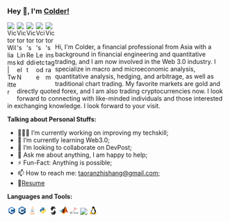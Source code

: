 ### Hey 🤗, I'm [Colder!](https://github.com/taoranzhishang)

<a href="">
  <img align="left" alt="Victor Williams | Twitter" width="22px" src="https://cdn.jsdelivr.net/npm/simple-icons@v3/icons/twitter.svg" />
</a>
<a href="">
  <img align="left" alt="Victor's LinkdeIN" width="22px" src="https://cdn.jsdelivr.net/npm/simple-icons@v3/icons/linkedin.svg" />
</a>
<a href="">
  <a href="Telegram" width="22px" src="https://cdn.jsdelivr.net/npm/simple-icons@v3/icons/telegram.svg" />
</a>
<a href="">
  <img align="left" alt="Victor's Reddit" width="22px" src="https://cdn.jsdelivr.net/npm/simple-icons@v3/icons/reddit.svg" />
</a>
<a href="">
  <img align="left" alt="Vcitor's Leetcode" width="22px" src="https://cdn.jsdelivr.net/npm/simple-icons@v3/icons/leetcode.svg" />
</a>
<a href="">
  <img align="left" alt="Victor's instagram" width="22px" src="https://cdn.jsdelivr.net/npm/simple-icons@v3/icons/instagram.svg" />
</a>

<br />
<br />

Hi, I'm Colder, a financial professional from Asia with a background in financial engineering and quantitative trading, and I am now involved in the Web 3.0 industry. I specialize in macro and microeconomic analysis, quantitative analysis, hedging, and arbitrage, as well as traditional chart trading. My favorite markets are gold and directly quoted forex, and I am also trading cryptocurrencies now. I look forward to connecting with like-minded individuals and those interested in exchanging knowledge. I look forward to your visit.



**Talking about Personal Stuffs:**

- 👨🏽‍💻 I’m currently working on improving my techskill;
- 🌱 I’m currently learning Web3.0;
- 👯 I’m looking to collaborate on DevPost;
- 💬 Ask me about anything, I am happy to help;
- ⚡️ Fun-Fact: Anything is possible;
- 📫 How to reach me: taoranzhishang@gmail.com;
- 📝[Resume]()

**Languages and Tools:**


<code><img height="20" src="https://github.com/github/explore/blob/main/topics/c/c.png"></code>
<code><img height="20" src="https://github.com/github/explore/blob/main/topics/cpp/cpp.png"></code>
<code><img height="20" src="https://github.com/github/explore/blob/main/topics/java/java.png"></code>
<code><img height="20" src="https://github.com/github/explore/blob/main/topics/python/python.png"></code>
<code><img height="20" src="https://github.com/github/explore/blob/main/topics/solidity/solidity.png"></code>
<code><img height="20" src="https://github.com/github/explore/blob/main/topics/matlab/matlab.png"></code>
<code><img height="20" src="https://github.com/github/explore/blob/main/topics/sql-server/sql-server.png"></code>
<code><img height="20" src="https://github.com/github/explore/tree/main/topics/shell"></code>
<code><img height="20" src="https://github.com/github/explore/blob/main/topics/linux/linux.png"></code>


